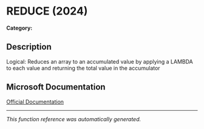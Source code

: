 # REDUCE (2024)

**Category:** 

## Description
Logical: Reduces an array to an accumulated value by applying a LAMBDA to each value and returning the total value in the accumulator

## Microsoft Documentation
[Official Documentation](https://support.microsoft.com//en-us/office/reduce-function-42e39910-b345-45f3-84b8-0642b568b7cb)

---
*This function reference was automatically generated.*

